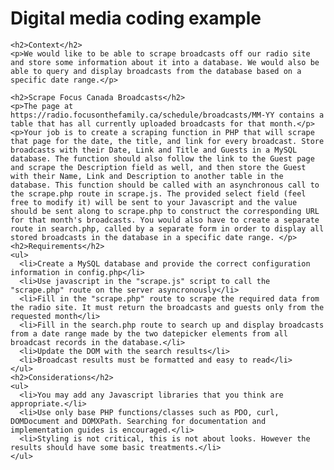 <h1>Digital media coding example</h1>

    <h2>Context</h2>
    <p>We would like to be able to scrape broadcasts off our radio site and store some information about it into a database. We would also be able to query and display broadcasts from the database based on a specific date range.</p>

    <h2>Scrape Focus Canada Broadcasts</h2>
    <p>The page at https://radio.focusonthefamily.ca/schedule/broadcasts/MM-YY contains a table that has all currently uploaded broadcasts for that month.</p>
    <p>Your job is to create a scraping function in PHP that will scrape that page for the date, the title, and link for every broadcast. Store broadcasts with their Date, Link and Title and Guests in a MySQL database. The function should also follow the link to the Guest page and scrape the Description field as well, and then store the Guest with their Name, Link and Description to another table in the database. This function should be called with an asynchronous call to the scrape.php route in scrape.js. The provided select field (feel free to modify it) will be sent to your Javascript and the value should be sent along to scrape.php to construct the corresponding URL for that month's broadcasts. You would also have to create a separate route in search.php, called by a separate form in order to display all stored broadcasts in the database in a specific date range. </p>
    <h2>Requirements</h2>
    <ul>
      <li>Create a MySQL database and provide the correct configuration information in config.php</li>
      <li>Use javascript in the "scrape.js" script to call the "scrape.php" route on the server asyncronously</li>
      <li>Fill in the "scrape.php" route to scrape the required data from the radio site. It must return the broadcasts and guests only from the requested month</li>
      <li>Fill in the search.php route to search up and display broadcasts from a date range made by the two datepicker elements from all broadcast records in the database.</li>
      <li>Update the DOM with the search results</li>
      <li>Broadcast results must be formatted and easy to read</li>
    </ul>
    <h2>Considerations</h2>
    <ul>
      <li>You may add any Javascript libraries that you think are appropriate.</li>
      <li>Use only base PHP functions/classes such as PDO, curl, DOMDocument and DOMXPath. Searching for documentation and implementation guides is encouraged.</li>
      <li>Styling is not critical, this is not about looks. However the results should have some basic treatments.</li>
    </ul>
    
